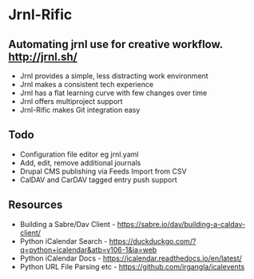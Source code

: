# Jrnl-Rific

## Automating jrnl use for creative workflow. http://jrnl.sh/

* Jrnl provides a simple, less distracting work environment
* Jrnl makes a consistent tech experience
* Jrnl has a flat learning curve with few changes over time
* Jrnl offers multiproject support
* Jrnl-Rific makes Git integration easy

## Todo
* Configuration file editor eg jrnl.yaml
* Add, edit, remove additional journals
* Drupal CMS publishing via Feeds Import from CSV
* CalDAV and CarDAV tagged entry push support

## Resources
* Building a Sabre/Dav Client - https://sabre.io/dav/building-a-caldav-client/
* Python iCalendar Search - https://duckduckgo.com/?q=python+icalendar&atb=v106-1&ia=web
* Python iCalendar Docs - https://icalendar.readthedocs.io/en/latest/
* Python URL File Parsing etc - https://github.com/irgangla/icalevents